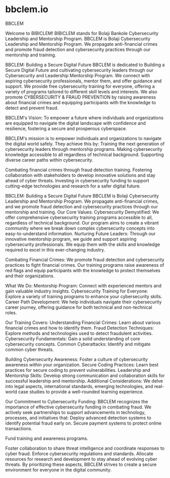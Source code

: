 # bbclem.io
BBCLEM 














Welcome to BIBICLEM!
BIBICLEM stands for Bolaji Bankole Cybersecurity Leadership and Mentorship Program.
BBCLEM is Bolaji Cybersecurity Leadership and Mentorship Program. We propagate anti-financial crimes and promote fraud detection and cybersecurity practices through our mentorship and training.


BBCLEM: Building a Secure Digital Future
BBCLEM is dedicated to Building a Secure Digital Future and cultivating cybersecurity leaders through our Cybersecurity and Leadership Mentorship Program. We connect with aspiring cybersecurity professionals, mentor them, and offer guidance and support.
We provide free cybersecurity training for everyone, offering a variety of programs tailored to different skill levels and interests.
We also promote CYBERSECURITY & FRAUD PREVENTION by raising awareness about financial crimes and equipping participants with the knowledge to detect and prevent fraud.















BBCLEM's  Vision:
To empower a future where individuals and organizations are equipped to navigate the digital landscape with confidence and resilience, fostering a secure and prosperous cyberspace.


BBCLEM's mission 
is to empower individuals and organizations to navigate the digital world safely. They achieve this by:
Training the next generation of cybersecurity leaders through mentorship programs.
Making cybersecurity knowledge accessible to all regardless of technical background.
Supporting diverse career paths within cybersecurity.

Combating financial crimes through fraud detection training.
Fostering collaboration with stakeholders to develop innovative solutions and stay ahead of cyber threats.
Investing in cybersecurity funding to support cutting-edge technologies and research for a safer digital future.

BBCLEM: Building a Secure Digital Future
BBCLEM is Bolaji Cybersecurity Leadership and Mentorship Program. We propagate anti-financial crimes, and we promote fraud detection and cybersecurity practices through our mentorship and training.
Our Core Values:
Cybersecurity Demystified: We offer comprehensive cybersecurity training programs accessible to all, regardless of technical background. Our program aims to create a vibrant community where we break down complex cybersecurity concepts into easy-to-understand information.
Nurturing Future Leaders: Through our innovative mentorship program, we guide and support aspiring cybersecurity professionals. We equip them with the skills and knowledge required to excel in this ever-changing industry.

Combating Financial Crimes: We promote fraud detection and cybersecurity practices to fight financial crimes. Our training programs raise awareness of red flags and equip participants with the knowledge to protect themselves and their organizations.



What We Do:
Mentorship Program: Connect with experienced mentors and gain valuable industry insights.
Cybersecurity Training for Everyone: Explore a variety of training programs to enhance your cybersecurity skills.
Career Path Development: We help individuals navigate their cybersecurity career journey, offering guidance for both technical and non-technical roles.

Our Training Covers:
Understanding Financial Crimes: Learn about various financial crimes and how to identify them.
Fraud Detection Techniques: Explore methods and technologies used to detect fraudulent activities.
Cybersecurity Fundamentals: Gain a solid understanding of core cybersecurity concepts.
Common Cyberattacks: Identify and mitigate common cyber threats.

Building Cybersecurity Awareness: Foster a culture of cybersecurity awareness within your organization.
Secure Coding Practices: Learn best practices for secure coding to prevent vulnerabilities.
Leadership and Mentorship Skills: Develop strong communication and collaboration skills for successful leadership and mentorship.
Additional Considerations: We delve into legal aspects, international standards, emerging technologies, and real-world case studies to provide a well-rounded learning experience.


Our Commitment to Cybersecurity Funding:
BBCLEM recognizes the importance of effective cybersecurity funding in combating fraud. We actively seek partnerships to support advancements in technology, processes, and initiatives that:
Deploy advanced detection systems to identify potential fraud early on.
Secure payment systems to protect online transactions.

Fund training and awareness programs.

Foster collaboration to share threat intelligence and coordinate responses to cyber fraud.
Enforce cybersecurity regulations and standards.
Allocate resources for research and development to stay ahead of evolving cyber threats.
By prioritizing these aspects, BBCLEM strives to create a secure environment for everyone in the digital community.

